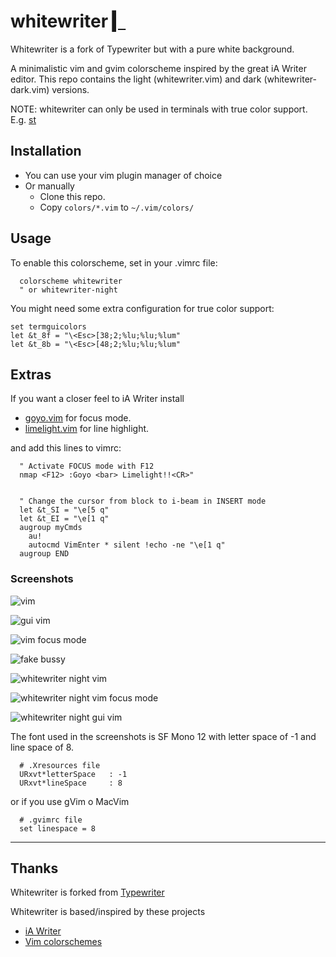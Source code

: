 # whitewriter [▎](https://github.com/mipmip/vim-whitewriter)

  Whitewriter is a fork of Typewriter but with a pure white background.

  A minimalistic vim and gvim colorscheme inspired by the great iA Writer editor.
  This repo contains the light (whitewriter.vim) and dark (whitewriter-dark.vim)
  versions.

  NOTE: whitewriter can only be used in terminals with true color support. E.g.
  [st](https://st.suckless.org/)

## Installation

  - You can use your vim plugin manager of choice
  - Or manually
    - Clone this repo.
    - Copy `colors/*.vim` to `~/.vim/colors/`


## Usage

  To enable this colorscheme, set in your .vimrc file:

  ```vim
    colorscheme whitewriter
    " or whitewriter-night
  ```

  You might need some extra configuration for true color support:

  ```vim
  set termguicolors
  let &t_8f = "\<Esc>[38;2;%lu;%lu;%lum"
  let &t_8b = "\<Esc>[48;2;%lu;%lu;%lum"
  ```

## Extras

  If you want a closer feel to iA Writer install

  - [goyo.vim](https://github.com/junegunn/goyo.vim) for focus mode.
  - [limelight.vim](https://github.com/junegunn/limelight.vim) for line
    highlight.

  and add this lines to vimrc:

  ```vim
    " Activate FOCUS mode with F12
    nmap <F12> :Goyo <bar> Limelight!!<CR>"


    " Change the cursor from block to i-beam in INSERT mode
    let &t_SI = "\e[5 q"
    let &t_EI = "\e[1 q"
    augroup myCmds
      au!
      autocmd VimEnter * silent !echo -ne "\e[1 q"
    augroup END
  ```

### Screenshots

![vim](https://logico.com.ar/img/2018/08/13/screenshot_a.png)

  ![gui vim](https://logico.com.ar/img/2018/08/13/screenshot_g.png)

  ![vim focus mode](https://logico.com.ar/img/2018/08/13/screenshot_b.png)

  ![fake bussy](https://logico.com.ar/img/2018/08/13/screenshot_c.png)

  ![whitewriter night vim](https://logico.com.ar/img/2018/08/13/screenshot_d.png)

  ![whitewriter night vim focus mode](https://logico.com.ar/img/2018/08/13/screenshot_e.png)

  ![whitewriter night gui vim](https://logico.com.ar/img/2018/08/13/screenshot_f.png)

  The font used in the screenshots is SF Mono 12 with letter space of -1 and
  line space of 8.

  ```
    # .Xresources file
    URxvt*letterSpace   : -1
    URxvt*lineSpace     : 8
  ```

  or if you use gVim o MacVim

  ```
    # .gvimrc file
    set linespace = 8
  ```

---

## Thanks

  Whitewriter is forked from [Typewriter](https://github.com/logico/typewriter-vim)

  Whitewriter is based/inspired by these projects

  - [iA Writer](https://ia.net/writer/)
  - [Vim colorschemes](https://github.com/flazz/vim-colorschemes)


